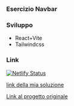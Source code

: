 ### Esercizio Navbar

### Sviluppo

- React+Vite
- Tailwindcss


### Link

[![Netlify Status](https://api.netlify.com/api/v1/badges/b405be31-3918-4821-ab1d-1ef77e4c2830/deploy-status)](https://app.netlify.com/sites/dev-bar/deploys)

[link della mia soluzione](https://dev-bar.netlify.app/)

[Link al progetto originale](https://navbar-tutorial.netlify.app/)

